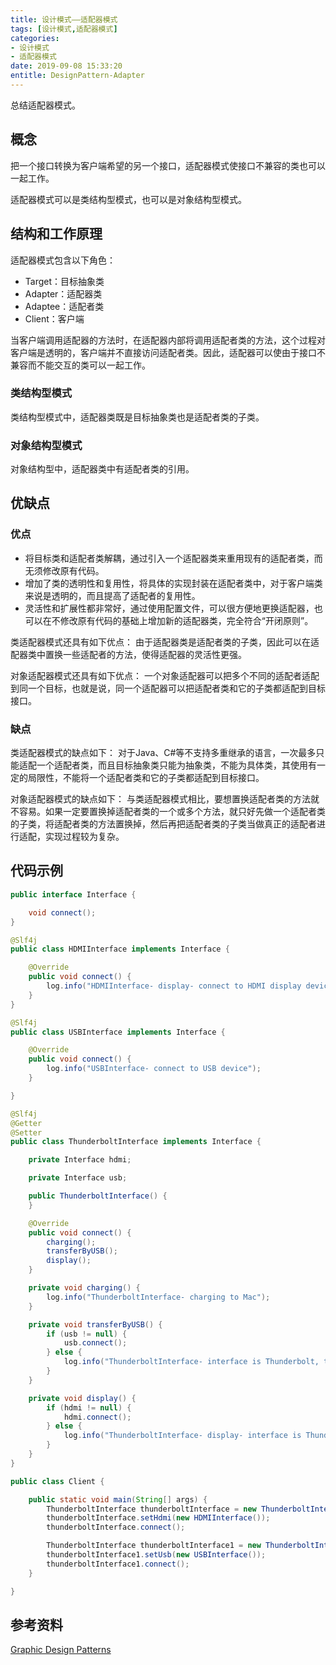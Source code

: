 ```yaml
---
title: 设计模式——适配器模式
tags: [设计模式,适配器模式]
categories:
- 设计模式
- 适配器模式
date: 2019-09-08 15:33:20
entitle: DesignPattern-Adapter
---
```


总结适配器模式。

<!--more-->

## 概念

把一个接口转换为客户端希望的另一个接口，适配器模式使接口不兼容的类也可以一起工作。

适配器模式可以是类结构型模式，也可以是对象结构型模式。

## 结构和工作原理

适配器模式包含以下角色：
* Target：目标抽象类
* Adapter：适配器类
* Adaptee：适配者类
* Client：客户端

当客户端调用适配器的方法时，在适配器内部将调用适配者类的方法，这个过程对客户端是透明的，客户端并不直接访问适配者类。因此，适配器可以使由于接口不兼容而不能交互的类可以一起工作。

### 类结构型模式

类结构型模式中，适配器类既是目标抽象类也是适配者类的子类。

### 对象结构型模式

对象结构型中，适配器类中有适配者类的引用。


## 优缺点

### 优点

* 将目标类和适配者类解耦，通过引入一个适配器类来重用现有的适配者类，而无须修改原有代码。
* 增加了类的透明性和复用性，将具体的实现封装在适配者类中，对于客户端类来说是透明的，而且提高了适配者的复用性。
* 灵活性和扩展性都非常好，通过使用配置文件，可以很方便地更换适配器，也可以在不修改原有代码的基础上增加新的适配器类，完全符合“开闭原则”。

类适配器模式还具有如下优点：
由于适配器类是适配者类的子类，因此可以在适配器类中置换一些适配者的方法，使得适配器的灵活性更强。

对象适配器模式还具有如下优点：
一个对象适配器可以把多个不同的适配者适配到同一个目标，也就是说，同一个适配器可以把适配者类和它的子类都适配到目标接口。

### 缺点

类适配器模式的缺点如下：
对于Java、C#等不支持多重继承的语言，一次最多只能适配一个适配者类，而且目标抽象类只能为抽象类，不能为具体类，其使用有一定的局限性，不能将一个适配者类和它的子类都适配到目标接口。

对象适配器模式的缺点如下：
与类适配器模式相比，要想置换适配者类的方法就不容易。如果一定要置换掉适配者类的一个或多个方法，就只好先做一个适配者类的子类，将适配者类的方法置换掉，然后再把适配者类的子类当做真正的适配者进行适配，实现过程较为复杂。


## 代码示例

```java
public interface Interface {

    void connect();
}
```

```java
@Slf4j
public class HDMIInterface implements Interface {

    @Override
    public void connect() {
        log.info("HDMIInterface- display- connect to HDMI display device ");
    }
}
```

```java
@Slf4j
public class USBInterface implements Interface {

    @Override
    public void connect() {
        log.info("USBInterface- connect to USB device");
    }

}
```


```java
@Slf4j
@Getter
@Setter
public class ThunderboltInterface implements Interface {

    private Interface hdmi;

    private Interface usb;

    public ThunderboltInterface() {
    }

    @Override
    public void connect() {
        charging();
        transferByUSB();
        display();
    }

    private void charging() {
        log.info("ThunderboltInterface- charging to Mac");
    }

    private void transferByUSB() {
        if (usb != null) {
            usb.connect();
        } else {
            log.info("ThunderboltInterface- interface is Thunderbolt, transfer data with high speed");
        }
    }

    private void display() {
        if (hdmi != null) {
            hdmi.connect();
        } else {
            log.info("ThunderboltInterface- display- interface is Thunderbolt, display by Thunderbolt 3");
        }
    }
}
```

```java
public class Client {

    public static void main(String[] args) {
        ThunderboltInterface thunderboltInterface = new ThunderboltInterface();
        thunderboltInterface.setHdmi(new HDMIInterface());
        thunderboltInterface.connect();

        ThunderboltInterface thunderboltInterface1 = new ThunderboltInterface();
        thunderboltInterface1.setUsb(new USBInterface());
        thunderboltInterface1.connect();
    }

}

```

## 参考资料
[Graphic Design Patterns](https://design-patterns.readthedocs.io/zh_CN/latest/structural_patterns/adapter.html)

